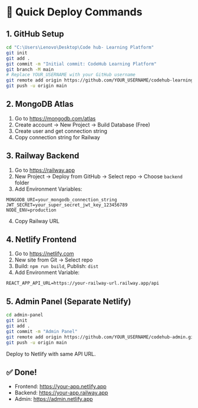 # 🚀 Quick Deploy Commands

## 1. GitHub Setup
```bash
cd "C:\Users\Lenovo\Desktop\Code hub- Learning Platform"
git init
git add .
git commit -m "Initial commit: CodeHub Learning Platform"
git branch -M main
# Replace YOUR_USERNAME with your GitHub username
git remote add origin https://github.com/YOUR_USERNAME/codehub-learning-platform.git
git push -u origin main
```

## 2. MongoDB Atlas
1. Go to https://mongodb.com/atlas
2. Create account → New Project → Build Database (Free)
3. Create user and get connection string
4. Copy connection string for Railway

## 3. Railway Backend
1. Go to https://railway.app
2. New Project → Deploy from GitHub → Select repo → Choose `backend` folder
3. Add Environment Variables:
```
MONGODB_URI=your_mongodb_connection_string
JWT_SECRET=your_super_secret_jwt_key_123456789
NODE_ENV=production
```
4. Copy Railway URL

## 4. Netlify Frontend
1. Go to https://netlify.com
2. New site from Git → Select repo
3. Build: `npm run build`, Publish: `dist`
4. Add Environment Variable:
```
REACT_APP_API_URL=https://your-railway-url.railway.app/api
```

## 5. Admin Panel (Separate Netlify)
```bash
cd admin-panel
git init
git add .
git commit -m "Admin Panel"
git remote add origin https://github.com/YOUR_USERNAME/codehub-admin.git
git push -u origin main
```
Deploy to Netlify with same API URL.

## ✅ Done!
- Frontend: https://your-app.netlify.app
- Backend: https://your-app.railway.app
- Admin: https://admin.netlify.app